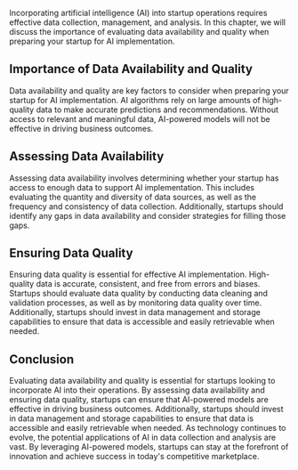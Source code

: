 
Incorporating artificial intelligence (AI) into startup operations requires effective data collection, management, and analysis. In this chapter, we will discuss the importance of evaluating data availability and quality when preparing your startup for AI implementation.

Importance of Data Availability and Quality
-------------------------------------------

Data availability and quality are key factors to consider when preparing your startup for AI implementation. AI algorithms rely on large amounts of high-quality data to make accurate predictions and recommendations. Without access to relevant and meaningful data, AI-powered models will not be effective in driving business outcomes.

Assessing Data Availability
---------------------------

Assessing data availability involves determining whether your startup has access to enough data to support AI implementation. This includes evaluating the quantity and diversity of data sources, as well as the frequency and consistency of data collection. Additionally, startups should identify any gaps in data availability and consider strategies for filling those gaps.

Ensuring Data Quality
---------------------

Ensuring data quality is essential for effective AI implementation. High-quality data is accurate, consistent, and free from errors and biases. Startups should evaluate data quality by conducting data cleaning and validation processes, as well as by monitoring data quality over time. Additionally, startups should invest in data management and storage capabilities to ensure that data is accessible and easily retrievable when needed.

Conclusion
----------

Evaluating data availability and quality is essential for startups looking to incorporate AI into their operations. By assessing data availability and ensuring data quality, startups can ensure that AI-powered models are effective in driving business outcomes. Additionally, startups should invest in data management and storage capabilities to ensure that data is accessible and easily retrievable when needed. As technology continues to evolve, the potential applications of AI in data collection and analysis are vast. By leveraging AI-powered models, startups can stay at the forefront of innovation and achieve success in today's competitive marketplace.
